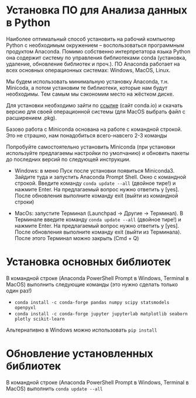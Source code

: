 # Установка ПО для Анализа данных в Python

Наиболее оптимальный способ установить на рабочий компьютер Python с необходимым окружением – воспользоваться программным продуктом Anaconda. Помимо собственно интерпретатора языка Python она содержит систему по управления библиотеками conda (установка, удаление, обновление библиотек и проч.). ПО Anaconda работает на всех основных операционных системах: Windows, MacOS, Linux.

Мы будем использовать минимальную установку Anaconda, т.н. Minicoda, а потом установим те библиотеки, которые нам будут необходимы. Тем самым мы сэкономим место на жёстком диске.

Для установки необходимо зайти по [ссылке](https://docs.conda.io/projects/miniconda/en/latest/) (сайт conda.io) и скачать версию для своей операционной системы (для MacOS выбрать файл с расширением .pkg). 

Базово работа с Miniconda основана на работе с командной строкой. Это не страшно, нам понадобиться всего-навсего 2-3 команды

Попробуйте самостоятельно установить Miniconda (при установки используйте предлагаемы настройки по умолчанию) и обновить пакеты до последних версий по следующей инструкции.

* Windows: в меню Пуск после установки появиться Miniconda3. Зайдите туда и запустить Anaconda Prompt Shell. Окно с командной строкой. Введите команду `conda update --all` (двойное тире!) и нажмите Enter. На предлагаемый вопрос нужно ответить y [yes]. После обновления выполните команду exit (выйти из командной строки)

* MacOs: запустите Терминал (Launchpad -> Другие -> Терминал). В Терминале введите команду `conda update --all` (двойное тире!) и нажмите Enter. На предлагаемый вопрос нужно ответить y [yes]. После обновления выполните команду exit (выйти из Терминала). После этого Терминал можно закрыть (Cmd + Q)

# Установка основных библиотек

В командной строке (Anaconda PowerShell Prompt в Windows, Terminal в MacOS) выполнить следующие команды (это нужно сделать только один раз!)

- `conda install -c conda-forge pandas numpy scipy statsmodels openpyxl`
- `conda install -c conda-forge jupyter jupyterlab matplotlib seaborn plotly scikit-learn`

Альтернативно в Windows можно использовать `pip install`

# Обновление установленных библиотек

В командной строке (Anaconda PowerShell Prompt в Windows, Terminal в MacOS) выполнить `conda update --all`
